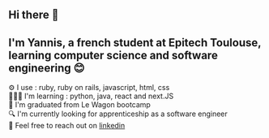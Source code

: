 ## Hi there 👋

## I'm Yannis, a french student at Epitech Toulouse, learning computer science and software engineering 😊

⚙️ I use : ruby, ruby on rails, javascript, html, css <br/>
👨🏽‍💻 I'm learning : python, java, react and next.JS <br/>
🚃 I'm graduated from Le Wagon bootcamp <br/>
🔍 I'm currently looking for apprenticeship as a software engineer <br/>
💬 Feel free to reach out on [linkedin](https://www.linkedin.com/in/yannis-gaspard-38035b100/)
